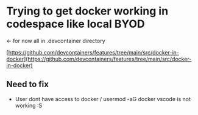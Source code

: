 # Trying to get docker working in codespace like local BYOD

<- for now all in .devcontainer directory

[https://github.com/devcontainers/features/tree/main/src/docker-in-docker](https://github.com/devcontainers/features/tree/main/src/docker-in-docker)


## Need to fix

* User dont have access to docker / usermod -aG docker vscode  is not working :S

